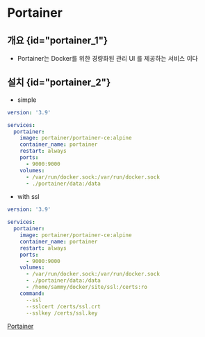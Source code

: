 # Portainer

## 개요 {id="portainer_1"}

- Portainer는 Docker를 위한 경량화된 관리 UI 를 제공하는 서비스 이다

## 설치 {id="portainer_2"}
- simple
```yaml
version: '3.9'

services:
  portainer:
    image: portainer/portainer-ce:alpine
    container_name: portainer
    restart: always
    ports:
      - 9000:9000
    volumes:
      - /var/run/docker.sock:/var/run/docker.sock
      - ./portainer/data:/data
```
- with ssl
```yaml
version: '3.9'

services:
  portainer:
    image: portainer/portainer-ce:alpine
    container_name: portainer
    restart: always
    ports:
      - 9000:9000
    volumes:
      - /var/run/docker.sock:/var/run/docker.sock
      - ./portainer/data:/data
      - /home/sammy/docker/site/ssl:/certs:ro
    command:
      --ssl
      --sslcert /certs/ssl.crt
      --sslkey /certs/ssl.key
```
<seealso>
  <category ref="official">
    <a href="https://www.portainer.io/">Portainer</a>
  </category>
</seealso>